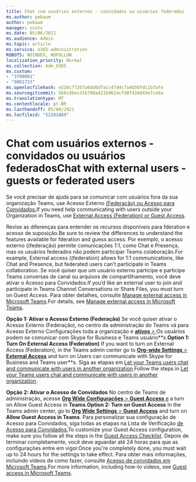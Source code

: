 ```yaml
---
title: Chat com usuários externos - convidados ou usuários federados
ms.author: pebaum
author: pebaum
manager: scotv
ms.date: 05/06/2021
ms.audience: Admin
ms.topic: article
ms.service: o365-administration
ROBOTS: NOINDEX, NOFOLLOW
localization_priority: Normal
ms.collection: Adm_O365
ms.custom:
- "3700001"
- "9001733"
ms.openlocfilehash: e226c77267a6dd6dfacc47d4c7a4b56fdc1b7afe
ms.sourcegitcommit: 5b0cd6ecd16798a421b9614cfd0f416d43e7ce6a
ms.translationtype: MT
ms.contentlocale: pt-BR
ms.lasthandoff: 05/06/2021
ms.locfileid: "52261869"
---
```

# <a name="chat-with-external-users---guests-or-federated-users"></a><span data-ttu-id="51207-102">Chat com usuários externos - convidados ou usuários federados</span><span class="sxs-lookup"><span data-stu-id="51207-102">Chat with external users - guests or federated users</span></span>

<span data-ttu-id="51207-103">Se você precisar de ajuda para se comunicar com usuários fora da sua organização Teams, use Acesso Externo [(Federação) ou Acesso para Convidados.](https://docs.microsoft.com/microsoftteams/manage-external-access#external-access-vs-guest-access)</span><span class="sxs-lookup"><span data-stu-id="51207-103">If you need help communicating with users outside your Organization in Teams, use [External Access (Federation) or Guest Access](https://docs.microsoft.com/microsoftteams/manage-external-access#external-access-vs-guest-access).</span></span>

<span data-ttu-id="51207-104">Revise as diferenças para entender os recursos disponíveis para fderation e acesso de suposição.</span><span class="sxs-lookup"><span data-stu-id="51207-104">Be sure to review the differences to understand the features available for fderation and guess access.</span></span> <span data-ttu-id="51207-105">Por exemplo, o acesso externo ((federação) permite comunicações 1:1, como Chat e Presença, mas os usuários federados não podem participar Teams colaboração.</span><span class="sxs-lookup"><span data-stu-id="51207-105">For example, External access ((federation) allows for 1:1 communications, like Chat and Presence, but federated users can't participate in Teams collaboration.</span></span> <span data-ttu-id="51207-106">Se você quiser que um usuário externo participe e participe Teams conversas de canal ou arquivos de compartilhamento, você deve ativar o Acesso para Convidados.</span><span class="sxs-lookup"><span data-stu-id="51207-106">If you’d like an external user to join and participate in Teams Channel Conversations or Share Files, you must turn on Guest Access.</span></span> <span data-ttu-id="51207-107">Para obter detalhes, consulte [Manage external access in Microsoft Teams](https://docs.microsoft.com/microsoftteams/manage-external-access#external-access-vs-guest-access).</span><span class="sxs-lookup"><span data-stu-id="51207-107">For details, see [Manage external access in Microsoft Teams](https://docs.microsoft.com/microsoftteams/manage-external-access#external-access-vs-guest-access).</span></span>

<span data-ttu-id="51207-108">**Opção 1: Ativar o Acesso Externo (Federação)** Se você quiser ativar o Acesso Externo (Federação), no centro de administração do Teams vá para Acesso Externo Configurações toda a organização e [ **ativos**  > ](https://admin.teams.microsoft.com/company-wide-settings/external-communications) Os usuários podem se comunicar com Skype for Business e Teams usuário\*\*s.</span><span class="sxs-lookup"><span data-stu-id="51207-108">**Option 1: Turn On External Access (Federation)** If you want to turn on External Access (Federation), in the Teams admin center go to [**Org-wide Settings** > **External Access**](https://admin.teams.microsoft.com/company-wide-settings/external-communications) and turn on Users can communicate with Skype for Business and Teams user\*\*s.</span></span> <span data-ttu-id="51207-109">Siga as etapas em [Let your Teams users chat and communicate with users in another organization](https://docs.microsoft.com/microsoftteams/manage-external-access#let-your-teams-users-chat-and-communicate-with-users-in-another-organization).</span><span class="sxs-lookup"><span data-stu-id="51207-109">Follow the steps in [Let your Teams users chat and communicate with users in another organization](https://docs.microsoft.com/microsoftteams/manage-external-access#let-your-teams-users-chat-and-communicate-with-users-in-another-organization).</span></span>

<span data-ttu-id="51207-110">**Opção 2: Ativar o Acesso de Convidados** No centro de Teams de administração, acesse [ **Org Wide Configurações**  >  **Guest Access** e](https://admin.teams.microsoft.com/company-wide-settings/guest-configuration) a turn on Allow Guest Access in **Teams**.</span><span class="sxs-lookup"><span data-stu-id="51207-110">**Option 2: Turn on Guest Access** In the Teams admin center, go to [**Org Wide Settings** > **Guest Access**](https://admin.teams.microsoft.com/company-wide-settings/guest-configuration) and turn on **Allow Guest Access in Teams**.</span></span> <span data-ttu-id="51207-111">Para personalizar sua configuração de Acesso para Convidados, siga todas as etapas na Lista de Verificação [de Acesso para Convidados.](https://docs.microsoft.com/microsoftteams/guest-access-checklist)</span><span class="sxs-lookup"><span data-stu-id="51207-111">To customize your Guest Access configuration, make sure you follow all the steps in the [Guest Access Checklist](https://docs.microsoft.com/microsoftteams/guest-access-checklist).</span></span> <span data-ttu-id="51207-112">Depois de terminar completamente, você deve aguardar até 24 horas para que as configurações entre em vigor.</span><span class="sxs-lookup"><span data-stu-id="51207-112">Once you're completely done, you must wait up to 24 hours for the settings to take effect.</span></span> <span data-ttu-id="51207-113">Para obter mais informações, incluindo vídeos de como fazer, consulte [Acesso de convidados em Microsoft Teams](https://docs.microsoft.com/microsoftteams/guest-access).</span><span class="sxs-lookup"><span data-stu-id="51207-113">For more information, including how-to videos, see [Guest access in Microsoft Teams](https://docs.microsoft.com/microsoftteams/guest-access).</span></span>